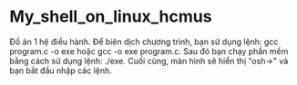 # My_shell_on_linux_hcmus
Đồ án 1 hệ điều hành.
Để biên dịch chương trình, bạn sử dụng lệnh: gcc program.c -o exe hoặc gcc -o exe program.c.
Sau đó bạn chạy phần mềm bằng cách sử dụng lệnh: ./exe.
Cuối cùng, màn hình sẽ hiển thị "osh->" và bạn bắt đầu nhập các lệnh.

 

